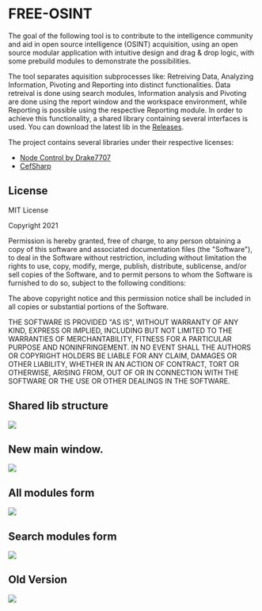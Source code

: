 # FREE-OSINT
The goal of the following tool is to contribute to the intelligence community and aid in open source intelligence (OSINT) acquisition, using an open source modular application with intuitive design and drag & drop logic, with some prebuild modules to demonstrate the possibilities.

The tool separates aquisition subprocesses like: Retreiving Data, Analyzing Information, Pivoting and Reporting into distinct functionalities.
Data retreival is done using search modules, Information analysis and Pivoting are done using the report window and the workspace environment, while Reporting is possible using the respective Reporting module.
In order to achieve this functionality, a shared library containing several interfaces is used. You can download the latest lib in the [Releases](https://github.com/Nekkilodeon/FREE-OSINT/releases).

The project contains several libraries under their respective licenses:
 - [Node Control by Drake7707](https://github.com/drake7707/nodecontrol)
 - [CefSharp](https://github.com/cefsharp/CefSharp)

## License
MIT License

Copyright 2021

Permission is hereby granted, free of charge, to any person obtaining a copy of this software and associated documentation files (the "Software"), to deal in the Software without restriction, including without limitation the rights to use, copy, modify, merge, publish, distribute, sublicense, and/or sell copies of the Software, and to permit persons to whom the Software is furnished to do so, subject to the following conditions:

The above copyright notice and this permission notice shall be included in all copies or substantial portions of the Software.

THE SOFTWARE IS PROVIDED "AS IS", WITHOUT WARRANTY OF ANY KIND, EXPRESS OR IMPLIED, INCLUDING BUT NOT LIMITED TO THE WARRANTIES OF MERCHANTABILITY, FITNESS FOR A PARTICULAR PURPOSE AND NONINFRINGEMENT. IN NO EVENT SHALL THE AUTHORS OR COPYRIGHT HOLDERS BE LIABLE FOR ANY CLAIM, DAMAGES OR OTHER LIABILITY, WHETHER IN AN ACTION OF CONTRACT, TORT OR OTHERWISE, ARISING FROM, OUT OF OR IN CONNECTION WITH THE SOFTWARE OR THE USE OR OTHER DEALINGS IN THE SOFTWARE.

## Shared lib structure
![](https://i.imgur.com/Pl0ftLm.png)

## New main window.
![](https://i.imgur.com/BKpYC92.png)

## All modules form
![](https://i.imgur.com/SIymSSg.png)

## Search modules form
![](https://i.imgur.com/qh9oF9a.png)




## Old Version
![](https://i.imgur.com/7iF8uRA.png)
